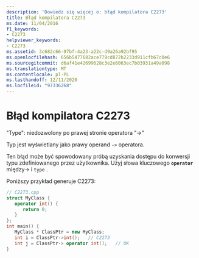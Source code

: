 ```yaml
---
description: 'Dowiedz się więcej o: błąd kompilatora C2273'
title: Błąd kompilatora C2273
ms.date: 11/04/2016
f1_keywords:
- C2273
helpviewer_keywords:
- C2273
ms.assetid: 3c682c66-97bf-4a23-a22c-d9a26a92bf95
ms.openlocfilehash: 656b5477682ace779cd872b2233d911cfb67c0e6
ms.sourcegitcommit: d6af41e42699628c3e2e6063ec7b03931a49a098
ms.translationtype: MT
ms.contentlocale: pl-PL
ms.lasthandoff: 12/11/2020
ms.locfileid: "97336268"
---
```

# <a name="compiler-error-c2273"></a>Błąd kompilatora C2273

"Type": niedozwolony po prawej stronie operatora "->"

Typ jest wyświetlany jako prawy operand `->` operatora.

Ten błąd może być spowodowany próbą uzyskania dostępu do konwersji typu zdefiniowanego przez użytkownika. Użyj słowa kluczowego **`operator`** między-> i `type` .

Poniższy przykład generuje C2273:

```cpp
// C2273.cpp
struct MyClass {
   operator int() {
      return 0;
   }
};
int main() {
   MyClass * ClassPtr = new MyClass;
   int i = ClassPtr->int();   // C2273
   int j = ClassPtr-> operator int();   // OK
}
```
